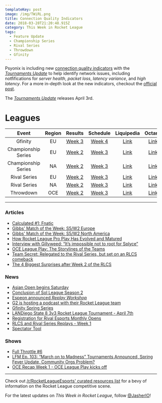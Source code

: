 ```yaml
---
templateKey: post
image: /img/TWiRL.png
title: Connection Quality Indicators
date: 2018-03-28T21:20:48.915Z
category: This Week in Rocket League
tags:
  - Feature Update
  - Championship Series
  - Rival Series
  - Throwdown
  - Gfinity
---
```

Psyonix is including new [connection quality indicators](https://www.rocketleague.com/news/tournaments-update-connection-quality-indicators/) with the [*Tournaments Update*](https://www.rocketleague.com/news/tournaments-update-coming-april-3/) to help identify network issues, including notfifications for *server health*, *packet loss*, *latency variance*, and *high latency*. For a more in-depth look at the new indicators, checkout the [official post](https://www.rocketleague.com/news/tournaments-update-connection-quality-indicators/). 

The [*Tournaments Update*](https://www.rocketleague.com/news/tournaments-update-coming-april-3/) releases April 3rd.

# Leagues
| Event | Region | Results | Schedule | Liquipedia | Octane |
|:-------------------:|:------:|:------------------------------------------------------------------------------------------------------------------------:|:-------------------------------------------------------------------------------------------------:|:------------------------------------------------------------------------------------------------------------------------------:|:------------------------------------------------------------------:|
| Gfinity | EU | [Week 3](https://www.reddit.com/r/RocketLeagueEsports/comments/86t374/gfinity_elite_series_season_3_week_3_postmatches/) | [Week 4](https://www.gfinity.net/events/details/elite-series-season-3-rocket-league#competiton-2) | [Link](http://liquipedia.net/rocketleague/Gfinity/Elite_Series/Season_3) | [Link](https://octane.gg/event/gfinity-elite-series-season-three/) |
| Championship Series | EU | [Week 2](https://www.reddit.com/r/RocketLeagueEsports/comments/8713yf/rlcs_s5_week_2_eu_league_play_live_discussion/) | [Week 3](https://www.rocketleagueesports.com/schedule/) | [Link](http://liquipedia.net/rocketleague/Rocket_League_Championship_Series/Season_5/Europe) | [Link](https://octane.gg/event/rlcs-season-five-europe/) |
| Championship Series | NA | [Week 2](https://www.reddit.com/r/RocketLeagueEsports/comments/86uugo/rlcs_s5_week_2_na_league_play_discussion/) | [Week 3](https://www.rocketleagueesports.com/schedule/) | [Link](http://liquipedia.net/rocketleague/Rocket_League_Championship_Series/Season_5/North_America) | [Link](https://octane.gg/event/rlcs-season-five-north-america/) |
| Rival Series | EU | [Week 2](https://www.reddit.com/r/RocketLeagueEsports/comments/86l3vt/rlrs_s2_week_2_eu_and_na_league_play_discussion/) | [Week 3](https://www.rocketleagueesports.com/schedule/) | [Link](http://liquipedia.net/rocketleague/Rocket_League_Championship_Series/Season_5/Europe/Rocket_League_Rival_Series) | [Link](https://octane.gg/event/rlrs-season-five-europe/) |
| Rival Series | NA | [Week 2](https://www.reddit.com/r/RocketLeagueEsports/comments/86l3vt/rlrs_s2_week_2_eu_and_na_league_play_discussion/) | [Week 3](https://www.rocketleagueesports.com/schedule/) | [Link](http://liquipedia.net/rocketleague/Rocket_League_Championship_Series/Season_5/North_America/Rocket_League_Rival_Series) | [Link](https://octane.gg/event/rlrs-season-five-north-america/) |
| Throwdown | OCE | [Week 2](https://www.reddit.com/r/RocketLeagueEsports/comments/86y1hg/rlcs_s5_week_2_oce_league_play_discussion/) | [Week 3](https://throwdownesports.com/rlchampionship/) | [Link](http://liquipedia.net/rocketleague/Rocket_League_Championship_Series/Season_5/Oceania/League_Play) | [Link](https://octane.gg/event/throwdown-season-five/) |

---

### Articles

* [Calculated #1: Fnatic](https://www.rocketleagueesports.com/news/calculated--1--fnatic/)
* [Gibbs' Match of the Week: S5/W2 Europe](https://www.rocketleagueesports.com/news/gibbs--match-of-the-week-s5-w2-europe/)
* [Gibbs' Match of the Week: S5/W2 North America](https://www.rocketleagueesports.com/news/gibbs--match-of-the-week--s5---w2---north-america/)
* [How Rocket League Pro Play Has Evolved and Matured](https://www.redbull.com/us-en/how-rocket-league-pro-meta-evolved)
* [Interview with Gillyweed: “It’s impossible not to root for Splyce”](http://rocketeers.gg/interview-with-rlrs-host-gillyweed/)
* [OCE League Play: The Storylines of the Teams](https://throwdownesports.com/oce-league-play-the-stories-of-the-teams/)
* [Team Secret: Relegated to the Rival Series, but set on an RLCS comeback](http://rocketeers.gg/team-secret-rocket-league-interview/)
* [The 4 Biggest Surprises after Week 2 of the RLCS](http://rocketeers.gg/rlcs-season-5-league-surprises-freakii-ghost-chrome-jacob/)

### News

* [Asian Open begins Saturday](https://smash.gg/tournament/pc-ps4-rli-asian-open/details)
* [Conclusion of Sol League Season 2](https://www.reddit.com/r/RocketLeagueEsports/comments/8744t1/sol_league_s2_grand_finals_2500/)
* [Espeon announced *Replay Workshop*](https://twitter.com/EspeonRL/status/978373845492092928)
* [G2 is hosting a podcast with their Rocket League team](https://www.reddit.com/r/RocketLeague/comments/878eto/podcast_with_g2_esports_ceo_and_kronovi_the/)
* [Gfinity Spring Series](https://gfinityesports.com/article/1623)
* [LANDiego State 8 3v3 Rocket League Tournament - April 7th](https://smash.gg/tournament/landiego-state-8-3v3-rocket-league-tournament-byoc/details)
* [Registration for Rival Esports Monthly Opens](https://smash.gg/tournament/rival-the-proving-grounds)
* [RLCS and Rival Series Replays - Week 1](https://www.rocketleagueesports.com/news/rlcs-and-rival-series-replays-for-week-1-/)
* [Spectator Tool](https://www.reddit.com/r/RocketLeagueEsports/comments/86h9zb/tool_to_help_rocket_league_spectators/)

### Shows

* [Full Throttle #6](https://www.twitch.tv/videos/243596628)
* [LFM Ep. 103: “March on to Madness” Tournaments Announced, Spring Fever Update, Community Orgs Problem?](http://www.lfmannfield.com/episodes/2018/3/22/ep-103-lets-win-tournaments-tournaments-announced-spring-fever-update-community-orgs-problem)
* [OCE Recap Week 1 - OCE League Play kicks off](https://www.youtube.com/watch?v=OB87tswM-uY)

---

Check out [/r/RocketLeagueEsports' curated resources list](https://www.reddit.com/r/RocketLeagueEsports/wiki/links) for a bevy of information on the Rocket League competitive scene.

For the latest updates on *This Week in Rocket League*, follow [@JasherIO](https://twitter.com/JasherIO)! 
